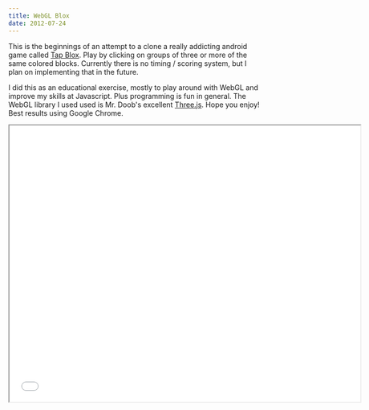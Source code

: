 ```yaml
---
title: WebGL Blox
date: 2012-07-24
---
```


This is the beginnings of an attempt to a clone a really addicting android game called [Tap Blox](https://play.google.com/store/apps/details?id=com.entwicklerx.tapblox&hl=en). Play by clicking on groups of three or more of the same colored blocks. Currently there is no timing / scoring system, but I plan on implementing that in the future.

I did this as an educational exercise, mostly to play around with WebGL and improve my skills at Javascript. Plus programming is fun in general. The WebGL library I used used is Mr. Doob's excellent [Three.js](https://github.com/mrdoob/three.js). Hope you enjoy! Best results   using Google Chrome.

<iframe src="{{ page.base_url }}misc/blox.html" width="700" height="550" scrolling="no">
  <p>Your browser does not support iframes.</p>
</iframe>

